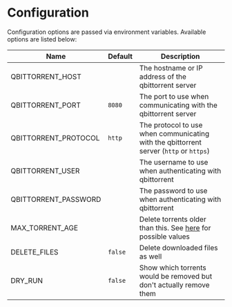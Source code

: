 # Configuration

Configuration options are passed via environment variables. Available options are listed below:

| Name | Default | Description |
|---|---|---|
| QBITTORRENT_HOST |   | The hostname or IP address of the qbittorrent server  |
| QBITTORRENT_PORT | `8080` | The port to use when communicating with the qbittorrent server |
| QBITTORRENT_PROTOCOL | `http` | The protocol to use when communicating with the qbittorrent server (`http` or `https`) |
| QBITTORRENT_USER | | The username to use when authenticating with qbittorrent |
| QBITTORRENT_PASSWORD | | The password to use when authenticating with qbittorrent |
| MAX_TORRENT_AGE | | Delete torrents older than this. See [here](https://www.npmjs.com/package/parse-duration) for possible values |
| DELETE_FILES | `false` | Delete downloaded files as well |
| DRY_RUN | `false` | Show which torrents would be removed but don't actually remove them |
